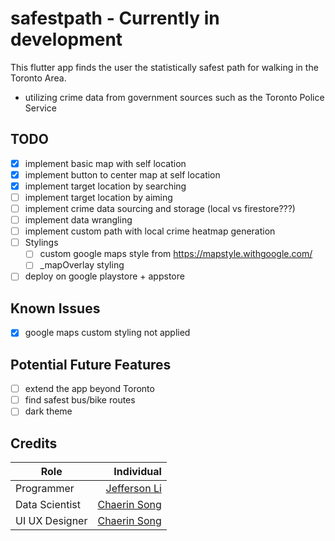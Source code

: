 # safestpath - Currently in development
This flutter app finds the user the statistically safest path for walking in the Toronto Area.
 - utilizing crime data from government sources such as the Toronto Police Service

## TODO
 - [x] implement basic map with self location
 - [x] implement button to center map at self location 
 - [x] implement target location by searching 
 - [ ] implement target location by aiming
 - [ ] implement crime data sourcing and storage (local vs firestore???)
 - [ ] implement data wrangling  
 - [ ] implement custom path with local crime heatmap generation
 - [ ] Stylings
   - [ ] custom google maps style from https://mapstyle.withgoogle.com/
   - [ ] _mapOverlay styling
 - [ ] deploy on google playstore + appstore
 
## Known Issues
 - [x] google maps custom styling not applied

## Potential Future Features
 - [ ] extend the app beyond Toronto
 - [ ] find safest bus/bike routes
 - [ ] dark theme
## Credits
| Role          | Individual  |
| ------------- | -----:      |
| Programmer    | [Jefferson Li](https://www.linkedin.com/in/jeffersonlii/)|
| Data Scientist| [Chaerin Song](https://www.linkedin.com/in/chaerin-song-377323123/)|
| UI UX Designer| [Chaerin Song](https://www.linkedin.com/in/chaerin-song-377323123/)|
